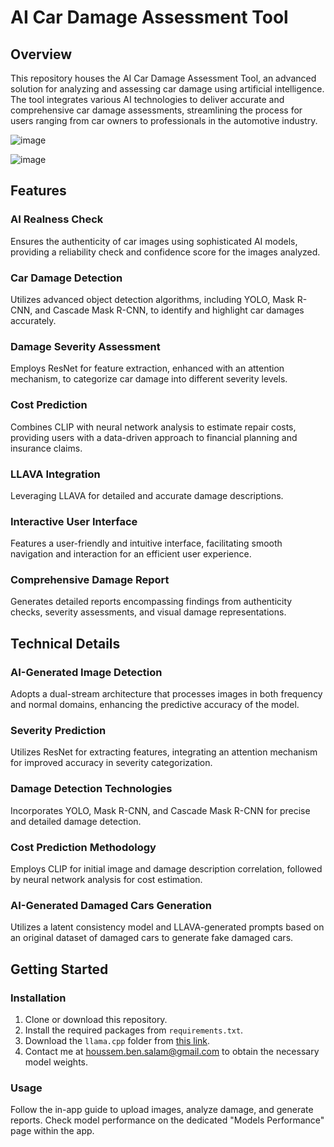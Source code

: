# AI Car Damage Assessment Tool

## Overview
This repository houses the AI Car Damage Assessment Tool, an advanced solution for analyzing and assessing car damage using artificial intelligence. The tool integrates various AI technologies to deliver accurate and comprehensive car damage assessments, streamlining the process for users ranging from car owners to professionals in the automotive industry.

![image](https://github.com/Houssem-Ben-Salem/AI-CarDamageAssessment/assets/93081419/8806caf6-5845-4887-800d-cdbe7d226745)

![image](https://github.com/Houssem-Ben-Salem/AI-CarDamageAssessment/assets/93081419/fcf107bb-b964-4c85-a2ef-a3bf4df43d2c)


## Features

### AI Realness Check
Ensures the authenticity of car images using sophisticated AI models, providing a reliability check and confidence score for the images analyzed.

### Car Damage Detection
Utilizes advanced object detection algorithms, including YOLO, Mask R-CNN, and Cascade Mask R-CNN, to identify and highlight car damages accurately.

### Damage Severity Assessment
Employs ResNet for feature extraction, enhanced with an attention mechanism, to categorize car damage into different severity levels.

### Cost Prediction
Combines CLIP with neural network analysis to estimate repair costs, providing users with a data-driven approach to financial planning and insurance claims.

### LLAVA Integration
Leveraging LLAVA for detailed and accurate damage descriptions.

### Interactive User Interface
Features a user-friendly and intuitive interface, facilitating smooth navigation and interaction for an efficient user experience.

### Comprehensive Damage Report
Generates detailed reports encompassing findings from authenticity checks, severity assessments, and visual damage representations.

## Technical Details

### AI-Generated Image Detection
Adopts a dual-stream architecture that processes images in both frequency and normal domains, enhancing the predictive accuracy of the model.

### Severity Prediction
Utilizes ResNet for extracting features, integrating an attention mechanism for improved accuracy in severity categorization.

### Damage Detection Technologies
Incorporates YOLO, Mask R-CNN, and Cascade Mask R-CNN for precise and detailed damage detection.

### Cost Prediction Methodology
Employs CLIP for initial image and damage description correlation, followed by neural network analysis for cost estimation.

### AI-Generated Damaged Cars Generation
Utilizes a latent consistency model and LLAVA-generated prompts based on an original dataset of damaged cars to generate fake damaged cars.

## Getting Started

### Installation
1. Clone or download this repository.
2. Install the required packages from `requirements.txt`.
3. Download the `llama.cpp` folder from [this link](https://github.com/ggerganov/llama.cpp).
4. Contact me at [houssem.ben.salam@gmail.com](mailto:houssem.ben.salam@gmail.com) to obtain the necessary model weights.

### Usage

Follow the in-app guide to upload images, analyze damage, and generate reports. Check model performance on the dedicated "Models Performance" page within the app.
